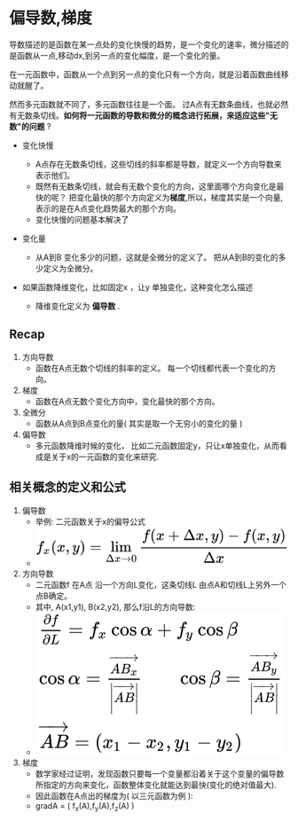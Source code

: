 
# 偏导数,梯度

导数描述的是函数在某一点处的变化快慢的趋势，是一个变化的速率，微分描述的是函数从一点,移动dx,到另一点的变化幅度，是一个变化的量。

在一元函数中，函数从一个点到另一点的变化只有一个方向，就是沿着函数曲线移动就醒了。

然而多元函数就不同了，多元函数往往是一个面。 过A点有无数条曲线，也就必然有无数条切线。**如何将一元函数的导数和微分的概念进行拓展，来适应这些"无数"的问题** ?

- 变化快慢
    - A点存在无数条切线，这些切线的斜率都是导数，就定义一个方向导数来表示他们。
    - 既然有无数条切线，就会有无数个变化的方向，这里面哪个方向变化是最快的呢？  把变化最快的那个方向定义为**梯度**,所以，梯度其实是一个向量, 表示的是在A点变化趋势最大的那个方向。
    - 变化快慢的问题基本解决了

- 变化量
    - 从A到B 变化多少的问题，这就是全微分的定义了。 把从A到B的变化的多少定义为全微分。
- 如果函数降维变化，比如固定x ，让y 单独变化，这种变化怎么描述
    - 降维变化定义为 **偏导数** .


## Recap 

1. 方向导数
    - 函数在A点无数个切线的斜率的定义。 每一个切线都代表一个变化的方向。
2. 梯度
    - 函数在A点无数个变化方向中，变化最快的那个方向。
3. 全微分
    - 函数从A点到B点变化的量( 其实是取一个无穷小的变化的量 )
4. 偏导数
    - 多元函数降维时候的变化， 比如二元函数固定y，只让x单独变化，从而看成是关于x的一元函数的变化来研究.

## 相关概念的定义和公式

1. 偏导数
    - 举例: 二元函数关于x的偏导公式
    - ![](../imgs/partialDerivative_00.svg)
2. 方向导数
    - 二元函数f 在A点 沿一个方向L变化，这条切线L 由点A和切线L上另外一个点B确定。
    - 其中, A(x1,y1), B(x2,y2),  那么f沿L的方向导数:
    - ![](../imgs/dirDerivative.svg)
3. 梯度
    - 数学家经过证明，发现函数只要每一个变量都沿着关于这个变量的偏导数所指定的方向来变化，函数整体变化就能达到最快(变化的绝对值最大).
    - 因此函数在A点出的梯度为( 以三元函数为例 ):
    - gradA = ( f<sub>x</sub>(A),f<sub>y</sub>(A),f<sub>z</sub>(A) )


